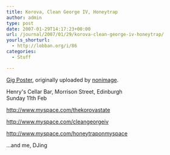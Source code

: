 ```yaml
---
title: Korova, Clean George IV, Honeytrap
author: admin
type: post
date: 2007-01-29T14:17:23+00:00
url: /journal/2007/01/29/korova-clean-george-iv-honeytrap/
yourls_shorturl:
  - http://lobban.org/i/86
categories:
  - Stuff

---
```

</p> 

<div class="flickr-frame">
  <a href="http://www.flickr.com/photos/nonimage/373318482/" title="photo sharing"><img alt="" class="flickr-photo" src="http://lobban.org/wp-content/uploads/2011/06/373318482_9d29f1ff83.jpg" /></a><br /><span class="flickr-caption"><a href="http://www.flickr.com/photos/nonimage/373318482/">Gig Poster</a>, originally uploaded by <a href="http://www.flickr.com/people/nonimage/">nonimage</a>.</span>
</div>

<p class="flickr-yourcomment">
  Henry's Cellar Bar, Morrison Street, Edinburgh<br /> Sunday 11th Feb
</p>

http://www.myspace.com/thekorovastate
  
http://www.myspace.com/cleangeorgeiv
  
http://www.myspace.com/honeytraponmyspace

&#8230;and me, DJing